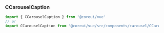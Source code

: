 ### CCarouselCaption

```jsx
import { CCarouselCaption } from '@coreui/vue'
// or
import CCarouselCaption from '@coreui/vue/src/components/carousel/CCarouselCaption'
```
